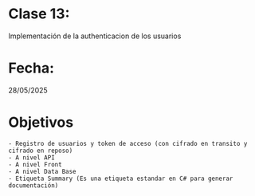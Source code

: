 # Clase 13: 
Implementación de la authenticacion de los usuarios 

# Fecha: 
28/05/2025

# Objetivos
    - Registro de usuarios y token de acceso (con cifrado en transito y cifrado en reposo)
    - A nivel API
    - A nivel Front 
    - A nivel Data Base
    - Etiqueta Summary (Es una etiqueta estandar en C# para generar documentación)